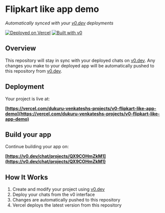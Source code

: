 # Flipkart like app demo

*Automatically synced with your [v0.dev](https://v0.dev) deployments*

[![Deployed on Vercel](https://img.shields.io/badge/Deployed%20on-Vercel-black?style=for-the-badge&logo=vercel)](https://vercel.com/dukuru-venkateshs-projects/v0-flipkart-like-app-demo)
[![Built with v0](https://img.shields.io/badge/Built%20with-v0.dev-black?style=for-the-badge)](https://v0.dev/chat/projects/QX9COHmZkM1)

## Overview

This repository will stay in sync with your deployed chats on [v0.dev](https://v0.dev).
Any changes you make to your deployed app will be automatically pushed to this repository from [v0.dev](https://v0.dev).

## Deployment

Your project is live at:

**[https://vercel.com/dukuru-venkateshs-projects/v0-flipkart-like-app-demo](https://vercel.com/dukuru-venkateshs-projects/v0-flipkart-like-app-demo)**

## Build your app

Continue building your app on:

**[https://v0.dev/chat/projects/QX9COHmZkM1](https://v0.dev/chat/projects/QX9COHmZkM1)**

## How It Works

1. Create and modify your project using [v0.dev](https://v0.dev)
2. Deploy your chats from the v0 interface
3. Changes are automatically pushed to this repository
4. Vercel deploys the latest version from this repository
